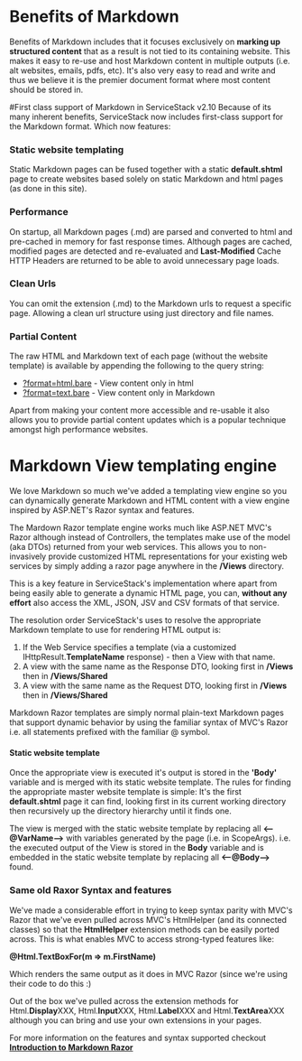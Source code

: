 # Benefits of Markdown

Benefits of Markdown includes that it focuses exclusively on **marking up structured content** that as a 
result is not tied to its containing website. This makes it easy to re-use and host Markdown content in 
multiple outputs (i.e. alt websites, emails, pdfs, etc). It's also very easy to read and write and thus 
we believe it is the premier document format where most content should be stored in. 

#First class support of Markdown in ServiceStack v2.10
Because of its many inherent benefits, ServiceStack now includes first-class support for the Markdown 
format. Which now features:

### Static website templating
Static Markdown pages can be fused together with a static **default.shtml** page to create websites
based solely on static Markdown and html pages (as done in this site).

### Performance
On startup, all Markdown pages (.md) are parsed and converted to html and pre-cached in memory for 
fast response times. Although pages are cached, modified pages are detected and re-evaluated and
**Last-Modified** Cache HTTP Headers are returned to be able to avoid unnecessary page loads.

### Clean Urls
You can omit the extension (.md) to the Markdown urls to request a specific page. 
Allowing a clean url structure using just directory and file names.

### Partial Content
The raw HTML and Markdown text of each page (without the website template) is available by appending 
the following to the query string:

  - [?format=html.bare](?format=html.bare) - View content only in html
  - [?format=text.bare](?format=text.bare) - View content only in Markdown

Apart from making your content more accessible and re-usable it also allows you to provide partial content
updates which is a popular technique amongst high performance websites.

# Markdown View templating engine
We love Markdown so much we've added a templating view engine so you can dynamically generate Markdown 
and HTML content with a view engine inspired by ASP.NET's Razor syntax and features.

The Mardown Razor template engine works much like ASP.NET MVC's Razor although instead of Controllers, 
the templates make use of the model (aka DTOs) returned from your web services. 
This allows you to non-invasively provide customized HTML representations for your existing 
web services by simply adding a razor page anywhere in the **/Views** directory.

This is a key feature in ServiceStack's implementation where apart from being easily able to generate 
a dynamic HTML page, you can, **without any effort** also access the XML, JSON, JSV and CSV formats of that service.

The resolution order ServiceStack's uses to resolve the appropriate Markdown template to use for rendering HTML output is:
  
  1. If the Web Service specifies a template (via a customized IHttpResult.**TemplateName** response) - then a View with that name.
  2. A view with the same name as the Response DTO, looking first in **/Views** then in **/Views/Shared**
  3. A view with the same name as the Request DTO, looking first in **/Views** then in **/Views/Shared**

Markdown Razor templates are simply normal plain-text Markdown pages that support dynamic behavior by 
using the familiar syntax of MVC's Razor i.e. all statements prefixed with the familiar &#64; symbol.

#### Static website template
Once the appropriate view is executed it's output is stored in the **'Body'** variable and is merged with its
static website template. The rules for finding the appropriate master website template is simple: 
It's the first **default.shtml** page it can find, looking first in its current working directory then 
recursively up the directory hierarchy until it finds one. 

The view is merged with the static website template by replacing all **&lt;--&#64;VarName--&gt;** with variables
generated by the page (i.e. in ScopeArgs). i.e. the executed output of the View is stored in the **Body**
variable and is embedded in the static website template by replacing all **&lt;--&#64;Body--&gt;** found.

### Same old Raxor Syntax and features
We've made a considerable effort in trying to keep syntax parity with MVC's Razor that we've even pulled 
across MVC's HtmlHelper (and its connected classes) so that the **HtmlHelper** extension methods can be 
easily ported across. This is what enables MVC to access strong-typed features like:

**&#64;Html.TextBoxFor(m => m.FirstName)**

Which renders the same output as it does in MVC Razor (since we're using their code to do this :)

Out of the box we've pulled across the extension methods for Html.**Display**XXX, Html.**Input**XXX, 
Html.**Label**XXX and Html.**TextArea**XXX although you can bring and use your own extensions in your pages.

For more information on the features and syntax supported checkout **[Introduction to Markdown Razor](markdown-razor)**
